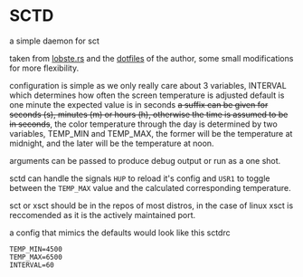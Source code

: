 # SCTD

a simple daemon for sct


taken from [lobste.rs](https://lobste.rs/s/stlowv/sctd_minimal_daemon_for_sct) 
 and the [dotfiles](https://github.com/qbit/dotfiles/blob/master/bin/sctd) of
 the author, some small modifications for more flexibility.



configuration is simple as we only really care about 3 variables, INTERVAL which
 determines how often the screen temperature is adjusted default is one minute
 the expected value is in seconds ~~a suffix can be given for seconds (s),
 minutes (m) or hours (h), otherwise the time is assumed to be in seconds~~,
 the color temperature through the day is determined by two variables, TEMP_MIN
 and TEMP_MAX, the former will be the temperature at midnight, and the later
 will be the temperature at noon.

arguments can be passed to produce debug output or run as a one shot.

sctd can handle the signals `HUP` to reload it's config and `USR1` to toggle
between the `TEMP_MAX` value and the calculated corresponding temperature.

sct or xsct should be in the repos of most distros, in the case of linux xsct
 is reccomended as it is the actively maintained port.



a config that mimics the defaults would look like this
sctdrc
```
TEMP_MIN=4500
TEMP_MAX=6500
INTERVAL=60
```
